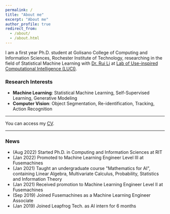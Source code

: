 ```yaml
---
permalink: /
title: "About me"
excerpt: "About me"
author_profile: true
redirect_from: 
  - /about/
  - /about.html
---
```



I am a first year Ph.D. student at Golisano College of Computing and Information Sciences, Rochester Institute of Technology, researching in the field of Statistical Machine Learning with [Dr. Rui Li](https://ruililuci.com//) at [Lab of Use-inspired Computational Intelligence (LUCI)](https://ruililuci.com//). 

### Research Interests
* **Machine Learning**: Statistical Machine Learning, Self-Supervised Learning, Generative Modeling
* **Computer Vision**: Object Segmentation, Re-identification, Tracking, Action Recognition

---
You can access my [CV](https://jeevan11vision.github.io/files/CV.pdf).

---

### News
* (Aug 2022) Started Ph.D. in Computing and Information Sciences at RIT
* (Jan 2022) Promoted to Machine Learning Engineer Level III at Fusemachines
* (Jan 2021) Taught an undergraduate course "Mathematics for AI", containing Linear Algebra, Multivariate Calculus, Probability, Statistics and Information Theory
* (Jan 2021) Received promotion to Machine Learning Engineer Level II at Fusemachines
* (Sep 2019) Joined Fusemachines as a Machine Learning Engineer Associate
* (Jan 2019) Joined Leapfrog Tech. as AI intern for 6 months

